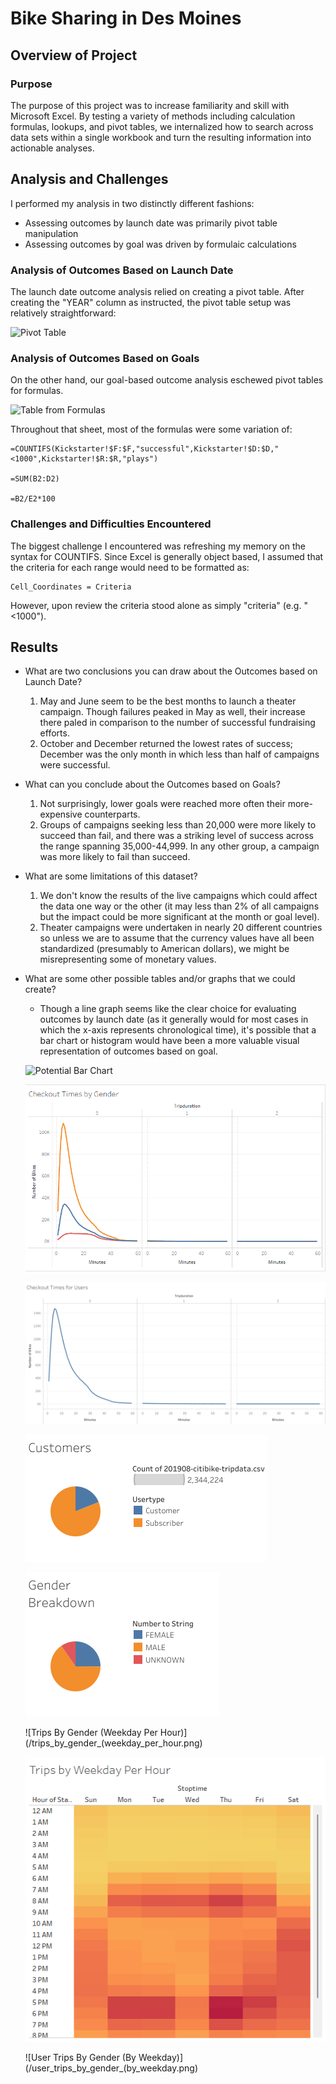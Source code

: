# Bike Sharing in Des Moines

## Overview of Project

### Purpose
The purpose of this project was to increase familiarity and skill with Microsoft Excel. By testing a variety of methods including calculation formulas, lookups, and pivot tables, we internalized how to search across data sets within a single workbook and turn the resulting information into actionable analyses.

## Analysis and Challenges
I performed my analysis in two distinctly different fashions:
 - Assessing outcomes by launch date was primarily pivot table manipulation
 - Assessing outcomes by goal was driven by formulaic calculations

### Analysis of Outcomes Based on Launch Date
The launch date outcome analysis relied on creating a pivot table. After creating the "YEAR" column as instructed, the pivot table setup was relatively straightforward:

![Pivot Table](/Pivot_table_example.png)

### Analysis of Outcomes Based on Goals
On the other hand, our goal-based outcome analysis eschewed pivot tables for formulas. 

![Table from Formulas](/Countifs_example.png)

Throughout that sheet, most of the formulas were some variation of:
```
=COUNTIFS(Kickstarter!$F:$F,"successful",Kickstarter!$D:$D,"<1000",Kickstarter!$R:$R,"plays")

=SUM(B2:D2)

=B2/E2*100
```

### Challenges and Difficulties Encountered
The biggest challenge I encountered was refreshing my memory on the syntax for COUNTIFS. Since Excel is generally object based, I assumed that the criteria for each range would need to be formatted as:
```
Cell_Coordinates = Criteria
```
However, upon review the criteria stood alone as simply "criteria" (e.g. "<1000").

## Results

- What are two conclusions you can draw about the Outcomes based on Launch Date?
  1. May and June seem to be the best months to launch a theater campaign. Though failures peaked in May as well, their increase there paled in comparison to the number of successful fundraising efforts.
  2. October and December returned the lowest rates of success; December was the only month in which less than half of campaigns were successful.
- What can you conclude about the Outcomes based on Goals?
  1. Not surprisingly, lower goals were reached more often their more-expensive counterparts. 
  2. Groups of campaigns seeking less than 20,000 were more likely to succeed than fail, and there was a striking level of success across the range spanning 35,000-44,999. In any other group, a campaign was more likely to fail than succeed.
- What are some limitations of this dataset?
  1. We don't know the results of the live campaigns which could affect the data one way or the other (it may less than 2% of all campaigns but the impact could be more significant at the month or goal level).
  2. Theater campaigns were undertaken in nearly 20 different countries so unless we are to assume that the currency values have all been standardized (presumably to American dollars), we might be misrepresenting some of monetary values.
- What are some other possible tables and/or graphs that we could create?
  * Though a line graph seems like the clear choice for evaluating outcomes by launch date (as it generally would for most cases in which the x-axis represents chronological time), it's possible that a bar chart or histogram would have been a more valuable visual representation of outcomes based on goal.
  
  ![Potential Bar Chart](/Potential_bar_chart_2.png)
  
  
  ![Checkout Times By Gender](/checkout_times_by_gender.png)
  
  ![Checkout Times For Users](/checkout_times_for_users.png)
  
  ![Customers](/customers.png)
  
  ![Gender Breakdown](/gender_breakdown.png)
  
  ![Trips By Gender (Weekday Per Hour)](/trips_by_gender_(weekday_per_hour.png)
  
  ![Trips By Weekday Per Hour](/trips_by_weekday_per_hour.png)
  
  ![User Trips By Gender (By Weekday)](/user_trips_by_gender_(by_weekday.png)
